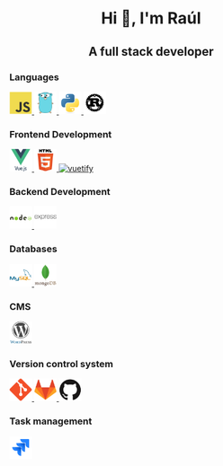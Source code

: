 <h1 align="center">Hi 👋, I'm Raúl</h1>
<h2 align="center">A full stack developer</h2>
<h3 align="left">Languages</h3>
<p align="left">
  <a href="https://developer.mozilla.org/en-US/docs/Web/JavaScript"
        target="_blank" rel="noreferrer"> <img
            src="https://raw.githubusercontent.com/devicons/devicon/master/icons/javascript/javascript-original.svg"
            alt="javascript" width="40" height="40" /> </a>
   <a
        href="https://golang.org" target="_blank" rel="noreferrer"> <img
            src="https://raw.githubusercontent.com/devicons/devicon/master/icons/go/go-original.svg" alt="go" width="40"
            height="40" />
  <a href="https://www.python.org" target="_blank" rel="noreferrer"> <img
            src="https://raw.githubusercontent.com/devicons/devicon/master/icons/python/python-original.svg"
            alt="python" width="40" height="40" /> </a> 
  <a href="https://www.rust-lang.org/es" target="_blank" rel="noreferrer"> <img
            src="https://raw.githubusercontent.com/devicons/devicon/master/icons/rust/rust-plain.svg"
            alt="Rust" width="40" height="40" /> </a> 
</p>
  <h3 align="left">Frontend Development</h3>
<p align="left">
   <a href="https://vuejs.org/" target="_blank" rel="noreferrer">
        <img src="https://raw.githubusercontent.com/devicons/devicon/master/icons/vuejs/vuejs-original-wordmark.svg"
            alt="vuejs" width="40" height="40" /> </a>
  <a href="https://www.w3.org/html/" target="_blank" rel="noreferrer"> <img
            src="https://raw.githubusercontent.com/devicons/devicon/master/icons/html5/html5-original-wordmark.svg"
            alt="html5" width="40" height="40" /> </a>
  <a href="https://vuetifyjs.com/en/" target="_blank"
        rel="noreferrer"> <img src="https://bestofjs.org/logos/vuetify.svg" alt="vuetify" width="40" height="40" /> </a>
</p>
  <h3 align="left">Backend Development</h3>
<p align="left">
  <a href="https://nodejs.org" target="_blank" rel="noreferrer">
        <img src="https://raw.githubusercontent.com/devicons/devicon/master/icons/nodejs/nodejs-original-wordmark.svg"
            alt="nodejs" width="40" height="40" /> </a>
  <a href="https://expressjs.com" target="_blank"
        rel="noreferrer"> <img
            src="https://raw.githubusercontent.com/devicons/devicon/master/icons/express/express-original-wordmark.svg"
            alt="express" width="40" height="40" /> </a> <a href="https://flask.palletsprojects.com/" target="_blank"
                                                            rel="noreferrer"></a>
</p>
  <h3 align="left">Databases</h3>
   <a href="https://www.mysql.com/" target="_blank"
        rel="noreferrer"> <img
            src="https://raw.githubusercontent.com/devicons/devicon/master/icons/mysql/mysql-original-wordmark.svg"
            alt="mysql" width="40" height="40" /> </a>
            <a href="https://www.mongodb.com/" target="_blank" rel="noreferrer"> <img
            src="https://raw.githubusercontent.com/devicons/devicon/master/icons/mongodb/mongodb-original-wordmark.svg"
            alt="mongodb" width="40" height="40" /> </a>           
</p>
</p>
  <h3 align="left">CMS</h3>
  <a href="https://www.wordpress.org/" target="_blank"
        rel="noreferrer"> <img
            src="https://github.com/devicons/devicon/blob/master/icons/wordpress/wordpress-original.svg" alt="WordPress"
            width="40" height="40" /> </a>               
</p>
  
  
  <h3 align="left">Version control system</h3>
              <a href="https://git-scm.com/" target="_blank"
        rel="noreferrer"> <img
            src="https://github.com/devicons/devicon/blob/master/icons/git/git-original.svg" alt="git"
            width="40" height="40" /> </a>     
                   <a href="https://about.gitlab.com/" target="_blank"
        rel="noreferrer"> <img
            src="https://github.com/devicons/devicon/blob/master/icons/gitlab/gitlab-original.svg" alt="gitlab"
            width="40" height="40" /> </a>   
             <a href="https://github.com/" target="_blank"
        rel="noreferrer"> <img
            src="https://github.com/devicons/devicon/blob/master/icons/github/github-original.svg" alt="github"
            width="40" height="40" /> </a>        
</p>
 
   <h3 align="left">Task management</h3>
              <a href="https://www.atlassian.com/software/jira" target="_blank"
        rel="noreferrer"> <img
            src="https://github.com/devicons/devicon/blob/master/icons/jira/jira-original.svg" alt="Jira"
            width="40" height="40" /> </a> 
            
</p>
  
  
